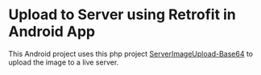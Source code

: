 # Upload to Server using Retrofit in Android App

This Android project uses this php project [ServerImageUpload-Base64](https://github.com/mbobiosio/ServerImageUpload-Base64) to upload the image to a live server.